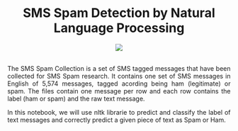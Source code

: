 <div align="center">
  
# SMS Spam Detection by Natural Language Processing 
</div>


<div align="center">
<img src="https://user-images.githubusercontent.com/69224996/96816845-e589b800-13d2-11eb-9f54-960af811cfb1.jpg" >
</div>

<br />


<div align="justify">


The SMS Spam Collection is a set of SMS tagged messages that have been collected for SMS Spam research. It contains one set of SMS messages in English of 5,574 messages, tagged acording being ham (legitimate) or spam. The files contain one message per row and each row contains the label (ham or spam) and the raw text message.

In this notebook, we will use nltk librarie to predict and classify the label of text messages and correctly predict a given piece of text as Spam or Ham.

</div>


